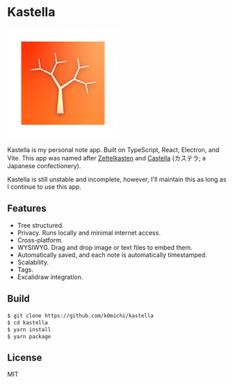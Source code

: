 # Kastella

![](assets/kastella_256.png)

Kastella is my personal note app. Built on TypeScript, React, Electron, and Vite. This app was named after [Zettelkasten](https://en.wikipedia.org/wiki/Zettelkasten) and [Castella](https://en.wikipedia.org/wiki/Castella) (カステラ; a Japanese confectionery).

Kastella is still unstable and incomplete, however, I'll maintain this as long as I continue to use this app.

## Features

- Tree structured.
- Privacy. Runs locally and minimal internet access.
- Cross-platform.
- WYSIWYG. Drag and drop image or text files to embed them.
- Automatically saved, and each note is automatically timestamped.
- Scalability.
- Tags.
- Excalidraw integration.

## Build

```
$ git clone https://github.com/k0michi/kastella
$ cd kastella
$ yarn install
$ yarn package
```

## License

MIT